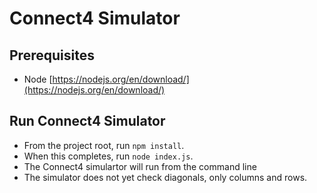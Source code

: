 # Connect4 Simulator

## Prerequisites

- Node [https://nodejs.org/en/download/](https://nodejs.org/en/download/)

## Run Connect4 Simulator

- From the project root, run `npm install`.
- When this completes, run `node index.js`.
- The Connect4 simulartor will run from the command line
- The simulator does not yet check diagonals, only columns and rows.